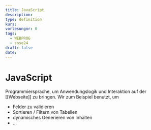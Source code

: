 ```yaml
---
title: JavaScript
description: 
type: definition
kurs: 
vorlesungnr: 0
tags:
  - WEBPROG
  - sose24
draft: false
date:
---
```


# JavaScript

Programmiersprache, um Anwendungslogik und Interaktion auf der [[Webseite]] zu bringen. Wir zum Beispiel benutzt, um 

- Felder zu validieren
- Sortieren / Filtern von Tabellen
- dynamisches Generieren von Inhalten
- …